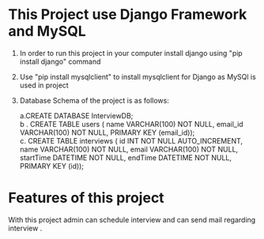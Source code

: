 # This Project use Django Framework and MySQL
1. In order to run this project in your computer install django using "pip install django" command 
2. Use "pip install mysqlclient" to install mysqlclient for Django as MySQl is used in project
3. Database Schema of the project is as follows:</br>
    
    a.CREATE DATABASE InterviewDB;</br>
    b . CREATE TABLE users (
        name VARCHAR(100) NOT NULL,
        email_id VARCHAR(100) NOT NULL,
        PRIMARY KEY (email_id));</br>
     c. CREATE TABLE interviews (
        id INT NOT NULL AUTO_INCREMENT,
        name VARCHAR(100) NOT NULL,
        email VARCHAR(100) NOT NULL,
        startTime DATETIME NOT NULL,
        endTime DATETIME NOT NULL,
        PRIMARY KEY (id));    </br>
# Features of this project
With this project admin can schedule interview and can send mail regarding interview . 
